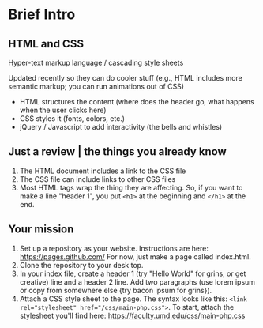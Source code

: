# Brief Intro
## HTML and CSS
Hyper-text markup language / cascading style sheets

Updated recently so they can do cooler stuff (e.g., HTML includes more semantic markup; you can run animations out of CSS)

- HTML structures the content (where does the header go, what happens when the user clicks here)
- CSS styles it (fonts, colors, etc.)
- jQuery / Javascript to add interactivity (the bells and whistles)

## Just a review | the things you already know
1. The HTML document includes a link to the CSS file
1. The CSS file can include links to other CSS files 
1. Most HTML tags wrap the thing they are affecting. So, if you want to make a line "header 1", you put `<h1>` at the beginning and `</h1>` at the end. 
## Your mission 
1. Set up a repository as your website. Instructions are here: https://pages.github.com/ For now, just make a page called index.html.
1. Clone the repository to your desk top.
1. In your index file, create a header 1 (try "Hello World" for grins, or get creative) line and a header 2 line. Add two paragraphs (use lorem ipsum or copy from somewhere else {try bacon ipsum for grins}). 
1. Attach a CSS style sheet to the page. The syntax looks like this: `<link rel="stylesheet" href="/css/main-php.css">`. To start, attach the stylesheet you'll find here: https://faculty.umd.edu/css/main-php.css 

